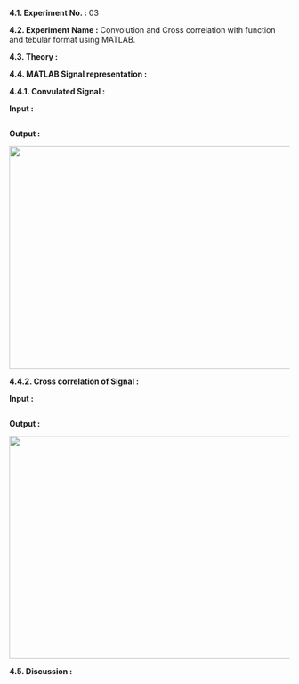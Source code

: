 **4.1. Experiment No. :** 03

**4.2. Experiment Name :** Convolution and Cross correlation with function and tebular format using MATLAB.

**4.3. Theory :**

<p align="center">


</p>


**4.4. MATLAB Signal representation :**

**4.4.1. Convulated Signal :**

**Input :**

```matlab


```

**Output :**

<p align="center">
  <img src="" height="400px" width="600px"/>
</p>




**4.4.2. Cross correlation of Signal :** 

**Input :**

```matlab

```

**Output :**

<p align="center">
 
  <img src="" height="400px" width="600px"/>
</p>





**4.5. Discussion :**

<p align="center">
  
 

</p>
 
